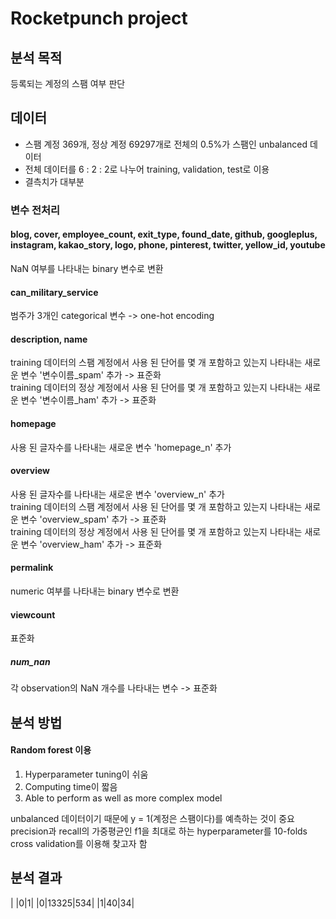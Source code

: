 # Rocketpunch project

## 분석 목적
등록되는 계정의 스팸 여부 판단

## 데이터
- 스팸 계정 369개, 정상 계정 69297개로 전체의 0.5%가 스팸인 unbalanced 데이터  
- 전체 데이터를 6 : 2 : 2로 나누어 training, validation, test로 이용
- 결측치가 대부분

### 변수 전처리
#### blog, cover, employee_count, exit_type, found_date, github, googleplus, instagram, kakao_story, logo, phone, pinterest, twitter, yellow_id, youtube
NaN 여부를 나타내는 binary 변수로 변환

#### can_military_service
범주가 3개인 categorical 변수 -> one-hot encoding

#### description, name
training 데이터의 스팸 계정에서 사용 된 단어를 몇 개 포함하고 있는지 나타내는 새로운 변수 '변수이름_spam' 추가 -> 표준화  
training 데이터의 정상 계정에서 사용 된 단어를 몇 개 포함하고 있는지 나타내는 새로운 변수 '변수이름_ham' 추가 -> 표준화  

#### homepage
사용 된 글자수를 나타내는 새로운 변수 'homepage_n' 추가

#### overview
사용 된 글자수를 나타내는 새로운 변수 'overview_n' 추가  
training 데이터의 스팸 계정에서 사용 된 단어를 몇 개 포함하고 있는지 나타내는 새로운 변수 'overview_spam' 추가 -> 표준화  
training 데이터의 정상 계정에서 사용 된 단어를 몇 개 포함하고 있는지 나타내는 새로운 변수 'overview_ham' 추가 -> 표준화  

#### permalink
numeric 여부를 나타내는 binary 변수로 변환

#### viewcount
표준화

##### num_nan
각 observation의 NaN 개수를 나타내는 변수 -> 표준화

## 분석 방법
#### Random forest 이용  
1. Hyperparameter tuning이 쉬움  
2. Computing time이 짧음  
3. Able to perform as well as more complex model  

unbalanced 데이터이기 때문에 y = 1(계정은 스팸이다)를 예측하는 것이 중요  
precision과 recall의 가중평균인 f1을 최대로 하는 hyperparameter를 10-folds cross validation를 이용해 찾고자 함  

## 분석 결과
| |0|1|
|0|13325|534|
|1|40|34|
